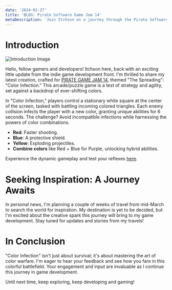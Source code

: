 ```yaml
---
date: '2024-01-27'
title: 'BLOG: Pirate Software Game Jam 14'
metaDescription: 'Join Itchson on a journey through the Pirate Software Game Jam 14, exploring the creation of "Color Infection," a vibrant arcade/puzzle challenge. Get insights into innovative game design and catch the latest updates on itchson.com, your portal to cutting-edge web3 game development and the home of Galaxy Royale.'
---
```


# Introduction

![Introduction Image](/images/posts/2024-01-27.png)

Hello, fellow gamers and developers! Itchson here, back with an exciting little update from the indie game development front. I'm thrilled to share my latest creation, crafted for [PIRATE GAME JAM 14](https://itch.io/jam/pirate), themed "The Spreading": "Color Infection." This arcade/puzzle game is a test of strategy and agility, set against a backdrop of ever-shifting colors.

In "Color Infection," players control a stationary white square at the center of the screen, tasked with battling incoming colored triangles. Each enemy collision infects the player with a new color, granting unique abilities for 6 seconds. The challenge? Avoid incompatible infections while harnessing the powers of color combinations.

- **Red**: Faster shooting.
- **Blue**: A protective shield.
- **Yellow**: Exploding projectiles.
- **Combine colors** like Red + Blue for Purple, unlocking hybrid abilities.

Experience the dynamic gameplay and test your reflexes [here](https://sutajio.itch.io/color-infection).

# Seeking Inspiration: A Journey Awaits

In personal news, I'm planning a couple of weeks of travel from mid-March to search the world for inspiration. My destination is yet to be decided, but I'm excited about the creative spark this journey will bring to my game development. Stay tuned for updates and stories from my travels!

# In Conclusion

"Color Infection" isn't just about survival; it's about mastering the art of color warfare. 
I'm eager to hear your feedback and see how you fare in this colorful battlefield. Your engagement and input are invaluable as I continue this journey in game development.

Until next time, keep exploring, keep developing and gaming!